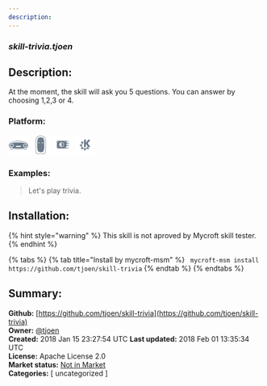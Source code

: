 ```yaml
---
description: 
---
```


### _skill-trivia.tjoen_  
## Description:  
At the moment, the skill will ask you 5 questions. You can answer by choosing 1,2,3 or 4.  
  
### Platform:  
 ![Mark I](../.gitbook/assets/mark-1-icon.png)  ![Mark II](../.gitbook/assets/mark-2-icon.png)  ![Picroft](../.gitbook/assets/picroft-icon.png)  ![plasmoid](../.gitbook/assets/kde.png)   
### Examples:  
> Let's play trivia.  
  
## Installation:  
{% hint style="warning" %}
This skill is not aproved by Mycroft skill tester.
{% endhint %}
    
{% tabs %}
{% tab title="Install by mycroft-msm" %}
``` mycroft-msm install https://github.com/tjoen/skill-trivia```
{% endtab %}
  {% endtabs %}
    
## Summary:  
**Github:** [https://github.com/tjoen/skill-trivia](https://github.com/tjoen/skill-trivia)  
**Owner:** [@tjoen](https://github.com/tjoen)  
**Created:** 2018 Jan 15 23:27:54 UTC  **Last updated:** 2018 Feb 01 13:35:34 UTC  
**License:** Apache License 2.0  
**Market status:** [Not in Market](https://market.mycroft.ai/skill/)  
**Categories:** [ uncategorized ]   
